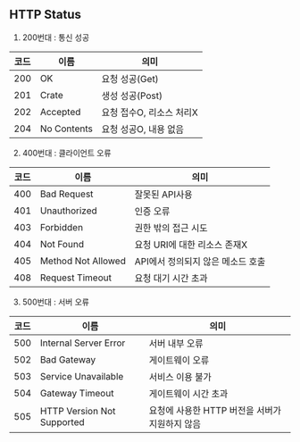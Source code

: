 ## HTTP Status 

1. 200번대 : 통신 성공

|코드|이름|의미|
|-----|-----|-----|
|200|OK|요청 성공(Get)|
|201|Crate|생성 성공(Post)|
|202|Accepted|요청 접수O, 리소스 처리X|
|204|No Contents|요청 성공O, 내용 없음|

2. 400번대 : 클라이언트 오류

|코드|이름|의미|
|-----|-----|-----|
|400|Bad Request|잘못된 API사용|
|401|Unauthorized|인증 오류|
|403|Forbidden|권한 밖의 접근 시도|
|404|Not Found|요청 URI에 대한 리소스 존재X|
|405|Method Not Allowed|API에서 정의되지 않은 메소드 호출|
|408|Request Timeout|요청 대기 시간 초과|

3. 500번대 : 서버 오류

|코드|이름|의미|
|-----|-----|-----|
|500|Internal Server Error|서버 내부 오류|
|502|Bad Gateway|게이트웨이 오류|
|503|Service Unavailable|서비스 이용 불가|
|504|Gateway Timeout|게이트웨이 시간 초과|
|505|HTTP Version Not Supported|요청에 사용한 HTTP 버전을 서버가 지원하지 않음|
